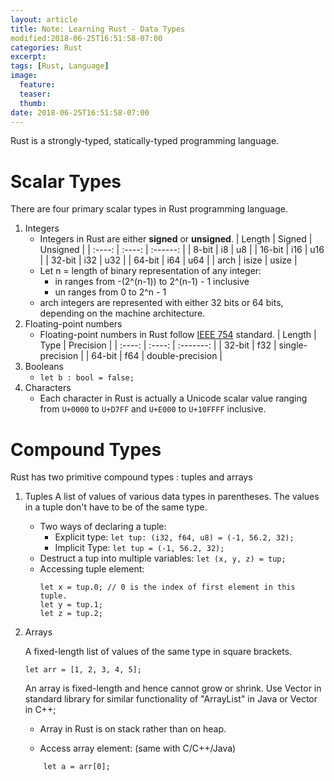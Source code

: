 ```yaml
---
layout: article
title: Note: Learning Rust - Data Types
modified:2018-06-25T16:51:58-07:00
categories: Rust
excerpt:
tags: [Rust, Language]
image:
  feature:
  teaser:
  thumb:
date: 2018-06-25T16:51:58-07:00
---
```


Rust is a strongly-typed, statically-typed programming language.

# Scalar Types

There are four primary scalar types in Rust programming language.

1. Integers
    * Integers in Rust are either **signed** or **unsigned**.
    | Length | Signed | Unsigned |
    | :----: | :----: | :------: |
    | 8-bit  | i8     | u8       |
    | 16-bit | i16    | u16      |
    | 32-bit | i32    | u32      |
    | 64-bit | i64    | u64      |
    | arch   | isize  | usize    |
    * Let n = length of binary representation of any integer:
        * in ranges from -(2^(n-1)) to 2^(n-1) - 1 inclusive
        * un ranges from 0 to 2^n - 1
    * arch integers are represented with either 32 bits or 64 bits, depending on the machine architecture.
2. Floating-point numbers
    * Floating-point numbers in Rust follow [IEEE 754](https://ieeexplore.ieee.org/stamp/stamp.jsp?tp=&arnumber=4610935 "IEEE 754") standard.
    | Length | Type   | Precision |
    | :----: | :----: | :-------: |
    | 32-bit | f32 | single-precision |
    | 64-bit | f64 | double-precision |
3. Booleans
    * `let b : bool = false;`
4. Characters
    * Each character in Rust is actually a Unicode scalar value ranging from `U+0000` to `U+D7FF` and `U+E000` to `U+10FFFF` inclusive.

# Compound Types

Rust has two primitive compound types : tuples and arrays

1. Tuples
    A list of values of various data types in parentheses. The values in a tuple don't have to be of the same type.

    * Two ways of declaring a tuple:
        * Explicit type:
            ```let tup: (i32, f64, u8) = (-1, 56.2, 32);```
        * Implicit Type:
            ```let tup = (-1, 56.2, 32);```
    * Destruct a tup into multiple variables:
        ```let (x, y, z) = tup;```
    * Accessing tuple element:
        ```
        let x = tup.0; // 0 is the index of first element in this tuple.
        let y = tup.1;
        let z = tup.2;
        ```
2. Arrays

    A fixed-length list of values of the same type in square brackets.

    ```let arr = [1, 2, 3, 4, 5];```

    An array is fixed-length and hence cannot grow or shrink. Use Vector in standard library for similar functionality of "ArrayList" in Java or Vector in C++;

    * Array in Rust is on stack rather than on heap.

    * Access array element: (same with C/C++/Java)
    ```
        let a = arr[0];
    ```
    
